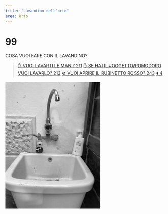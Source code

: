 ```yaml
---
title: "Lavandino nell'orto"
area: Orto
---
```

# 99
COSA VUOI FARE CON IL LAVANDINO?

> [✋ VUOI LAVARTI LE MANI? 211](211-orto-pilozzo_lavo_mani-BONUS.md)
> [✋ SE HAI IL #OGGETTO/POMODORO VUOI LAVARLO? 213](213-orto-pilozzo_lavo_pomodoro-BONUS.md)
> [⚙️ VUOI APRIRE IL RUBINETTO ROSSO? 243](243-orto-bagnato-MALUS.md)
> [⬇️ 4](4-orto-pilozzo.md)

![foto_123](../_assets/preview/foto_123.jpg)
